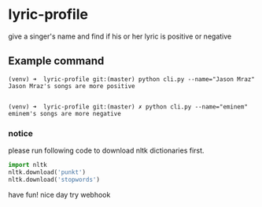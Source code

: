 # lyric-profile

give a singer's name and find if his or her lyric is positive or negative


## Example command
```
(venv) ➜  lyric-profile git:(master) python cli.py --name="Jason Mraz"
Jason Mraz's songs are more positive


(venv) ➜  lyric-profile git:(master) ✗ python cli.py --name="eminem"   
eminem's songs are more negative

```

### notice
please run following code to download nltk dictionaries first.
```python
import nltk
nltk.download('punkt')
nltk.download('stopwords')

```
have fun! nice day
try webhook

